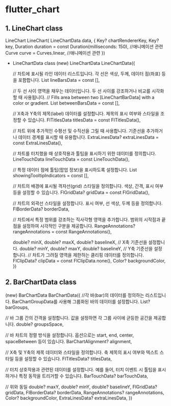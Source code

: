 # flutter_chart

## 1. LineChart class
LineChart LineChart(
  LineChartData data, {
  Key? chartRendererKey,
  Key? key,
  Duration duration = const Duration(milliseconds: 150),    //애니메이션 관련
  Curve curve = Curves.linear,  //애니메이션 관련
})

- LineChartData class
(new) LineChartData LineChartData({

  // 차트에 표시될 라인 데이터 리스트입니다. 각 선은 색상, 두께, 데이터 점(좌표) 등을 포함합니다.
  List<LineChartBarData> lineBarsData = const [],

  // 두 선 사이 영역을 채우는 데이터입니다. 두 선 사이를 강조하거나 비교를 시각화할 때 사용됩니다.
  // Fills area between two [LineChartBarData] with a color or gradient.
  List<BetweenBarsData> betweenBarsData = const [],

  // X축과 Y축의 제목(label) 데이터를 설정합니다. 제목의 표시 여부와 스타일을 조정할 수 있습니다.
  FlTitlesData titlesData = const FlTitlesData(),

  // 차트 위에 추가적인 수평선 및 수직선을 그릴 때 사용합니다. 기준선을 추가하거나 데이터 경계를 표시할 때 유용합니다.
  ExtraLinesData? extraLinesData = const ExtraLinesData(),

  // 차트를 터치했을 때 상호작용과 툴팁을 표시하기 위한 데이터를 정의합니다.
  LineTouchData lineTouchData = const LineTouchData(),

  // 특정 데이터 점에 툴팁(팝업 정보)을 표시하도록 설정합니다.
  List<ShowingTooltipIndicators> showingTooltipIndicators = const [],

  // 차트의 배경에 표시될 격자선(grid) 스타일을 정의합니다. 색상, 간격, 표시 여부 등을 설정할 수 있습니다.
  FlGridData? gridData = const FlGridData(),

  // 차트의 외곽선 스타일을 설정합니다. 표시 여부, 선 색상, 두께 등을 정의합니다.
  FlBorderData? borderData,

  // 차트에서 특정 범위를 강조하는 직사각형 영역을 추가합니다. 범위의 시작점과 끝점을 설정하여 시각적인 구분을 제공합니다.
  RangeAnnotations? rangeAnnotations = const RangeAnnotations(),

  double? minX,
  double? maxX,
  double? baselineX,    // X축 기준선을 설정합니다. 
  double? minY,
  double? maxY,
  double? baselineY,    // Y축 기준선을 설정합니다. 
  // 차트가 그려질 영역을 제한하는 클리핑 데이터를 정의합니다.
  FlClipData? clipData = const FlClipData.none(),
  Color? backgroundColor,
})


## 2. BarChartData class
(new) BarChartData BarChartData({
  //각 바(bar)의 데이터를 정의하는 리스트입니다. BarChartGroupData를 사용해 그룹화된 바의 데이터를 설정합니다.
  List<BarChartGroupData>? barGroups,
  
  // 바 그룹 간의 간격을 설정합니다. 값을 설정하면 각 그룹 사이에 균등한 공간을 제공합니다.
  double? groupsSpace,
  
  // 바 차트의 정렬 방식을 설정합니다. 옵션으로는 start, end, center, spaceBetween 등이 있습니다.
  BarChartAlignment? alignment,
  
  // X축 및 Y축의 제목 데이터와 스타일을 정의합니다. 축 제목의 표시 여부와 텍스트 스타일 등을 설정할 수 있습니다.
  FlTitlesData? titlesData,
  
  // 터치 상호작용과 관련된 데이터를 설정합니다. 예를 들어, 터치 이벤트 시 툴팁을 표시하거나 특정 동작을 트리거할 수 있습니다.
  BarTouchData? barTouchData,
  
  // 위와 동일
  double? maxY,
  double? minY,
  double? baselineY,
  FlGridData? gridData,
  FlBorderData? borderData,
  RangeAnnotations? rangeAnnotations,
  Color? backgroundColor,
  ExtraLinesData? extraLinesData,
})